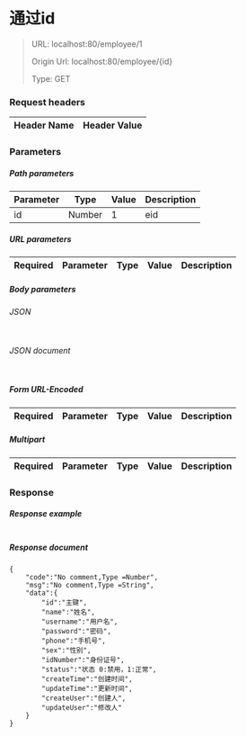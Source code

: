 # 通过id

> URL: localhost:80/employee/1
>
> Origin Url: localhost:80/employee/{id}
>
> Type: GET


### Request headers

|Header Name| Header Value|
|---------|------|

### Parameters

##### Path parameters

| Parameter | Type | Value | Description |
|---------|------|------|------------|
|id|Number|1|eid|


##### URL parameters

|Required| Parameter | Type | Value | Description |
|---------|---------|------|------|------------|


##### Body parameters

###### JSON

```

```

###### JSON document

```

```


##### Form URL-Encoded
|Required| Parameter | Type | Value | Description |
|---------|---------|------|------|------------|


##### Multipart
|Required | Parameter | Type | Value | Description |
|---------|---------|------|------|------------|


### Response

##### Response example

```

```

##### Response document
```
{
	"code":"No comment,Type =Number",
	"msg":"No comment,Type =String",
	"data":{
		"id":"主键",
		"name":"姓名",
		"username":"用户名",
		"password":"密码",
		"phone":"手机号",
		"sex":"性别",
		"idNumber":"身份证号",
		"status":"状态 0:禁用，1:正常",
		"createTime":"创建时间",
		"updateTime":"更新时间",
		"createUser":"创建人",
		"updateUser":"修改人"
	}
}
```


